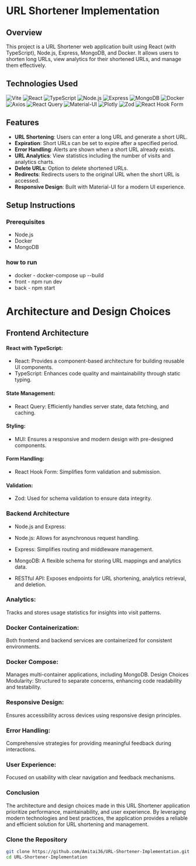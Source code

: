 # URL Shortener Implementation

## Overview

This project is a URL Shortener web application built using React (with TypeScript), Node.js, Express, MongoDB, and Docker. It allows users to shorten long URLs, view analytics for their shortened URLs, and manage them effectively.

## Technologies Used

![Vite](https://vitejs.dev/logo.svg)
![React](https://img.shields.io/badge/React-61DAFB?style=for-the-badge&logo=react&logoColor=black)
![TypeScript](https://img.shields.io/badge/TypeScript-007ACC?style=for-the-badge&logo=typescript&logoColor=white)
![Node.js](https://img.shields.io/badge/Node.js-339933?style=for-the-badge&logo=nodedotjs&logoColor=white)
![Express](https://img.shields.io/badge/Express-000000?style=for-the-badge&logo=express&logoColor=white)
![MongoDB](https://img.shields.io/badge/MongoDB-47A248?style=for-the-badge&logo=mongodb&logoColor=white)
![Docker](https://img.shields.io/badge/Docker-2496ED?style=for-the-badge&logo=docker&logoColor=white)
![Axios](https://img.shields.io/badge/Axios-5A29E4?style=for-the-badge&logo=axios&logoColor=white)
![React Query](https://img.shields.io/badge/React%20Query-FF4154?style=for-the-badge&logo=reactquery&logoColor=white)
![Material-UI](https://img.shields.io/badge/MUI-007FFF?style=for-the-badge&logo=mui&logoColor=white)
![Plotly](https://img.shields.io/badge/Plotly-3B5998?style=for-the-badge&logo=plotly&logoColor=white)
![Zod](https://img.shields.io/badge/Zod-8C3D99?style=for-the-badge&logo=typescript&logoColor=white)
![React Hook Form](https://img.shields.io/badge/React%20Hook%20Form-EC3A42?style=for-the-badge&logo=react&logoColor=white)

## Features

- **URL Shortening**: Users can enter a long URL and generate a short URL.
- **Expiration**: Short URLs can be set to expire after a specified period.
- **Error Handling**: Alerts are shown when a short URL already exists.
- **URL Analytics**: View statistics including the number of visits and analytics charts.
- **Delete URLs**: Option to delete shortened URLs.
- **Redirects**: Redirects users to the original URL when the short URL is accessed.
- **Responsive Design**: Built with Material-UI for a modern UI experience.

## Setup Instructions

### Prerequisites

- Node.js
- Docker
- MongoDB

### how to run
- docker - docker-compose up --build
- front - npm run dev
- back - npm start

# Architecture and Design Choices

## Frontend Architecture
#### React with TypeScript:

- React: Provides a component-based architecture for building reusable UI components.
- TypeScript: Enhances code quality and maintainability through static typing.
#### State Management:

- React Query: Efficiently handles server state, data fetching, and caching.

#### Styling:
- MUI: Ensures a responsive and modern design with pre-designed components.

#### Form Handling:
- React Hook Form: Simplifies form validation and submission.

#### Validation:
- Zod: Used for schema validation to ensure data integrity.
### Backend Architecture
- Node.js and Express:

- Node.js: Allows for asynchronous request handling.
- Express: Simplifies routing and middleware management.
- MongoDB:
A flexible schema for storing URL mappings and analytics data.
- RESTful API:
Exposes endpoints for URL shortening, analytics retrieval, and deletion.
### Analytics:
Tracks and stores usage statistics for insights into visit patterns.
### Docker Containerization:
 Both frontend and backend services are containerized for consistent environments.
### Docker Compose:
Manages multi-container applications, including MongoDB.
Design Choices
Modularity: Structured to separate concerns, enhancing code readability and testability.

### Responsive Design:
 Ensures accessibility across devices using responsive design principles.

### Error Handling:
 Comprehensive strategies for providing meaningful feedback during interactions.

### User Experience:
Focused on usability with clear navigation and feedback mechanisms.

### Conclusion
The architecture and design choices made in this URL Shortener application prioritize performance, maintainability, and user experience. By leveraging modern technologies and best practices, the application provides a reliable and efficient solution for URL shortening and management.

### Clone the Repository

```bash
git clone https://github.com/Amitai36/URL-Shortener-Implementation.git
cd URL-Shortener-Implementation

